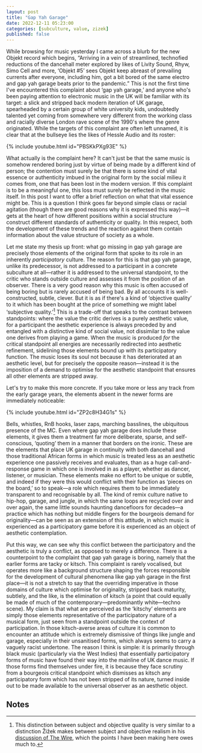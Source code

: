 ```yaml
---
layout: post
title: "Gap Yah Garage"
date: 2022-12-11 05:23:00
categories: [subculture, value, zizek]
published: false
---
```


While browsing for music yesterday I came across a blurb for the new Objekt record which begins, “Arriving in a vein of streamlined, technofied reductions of the dancehall meter explored by likes of Livity Sound, Rhyw, Simo Cell and more, ‘Objekt #5’ sees Objekt keep abreast of prevailing currents after everyone, including him, got a bit bored of the same electro and gap yah garage beats prior to the pandemic.” This is not the first time I've encountered this complaint about ‘gap yah garage,’ and anyone who's been paying attention to electronic music in the UK will be familiar with its target: a slick and stripped back modern iteration of UK garage, spearheaded by a certain group of white university kids, undoubtedly talented yet coming from somewhere very different from the working class and racially diverse London rave scene of the 1990's where the genre originated. While the targets of this complaint are often left unnamed, it is clear that at the bullseye lies the likes of Hessle Audio and its roster:

{% include youtube.html id="PBSKkPXg93E" %}

What actually is the complaint here? It can't just be that the same music is somehow rendered boring just by virtue of being made by a different kind of person; the contention must surely be that there is some kind of vital essence or authenticity imbued in the original form by the social milieu it comes from, one that has been lost in the modern version. If this complaint is to be a meaningful one, this loss must surely be reflected in the music itself. In this post I want to offer a brief reflection on what that vital essence might be. This is a question I think goes far beyond simple class or racial agitation (though there are good reasons why it is expressed this way)—it gets at the heart of how different positions within a social structure construct different standards of authenticity or quality. In this respect, both the development of these trends and the reaction against them contain information about the value structure of society as a whole.

Let me state my thesis up front: what go missing in gap yah garage are precisely those elements of the original form that spoke to its role in an inherently _participatory_ culture. The reason for this is that gap yah garage, unlike its predecessor, is not addressed to a participant in a concrete subculture at all—rather it is addressed to the universal standpoint, to the critic who stands outside culture and assesses it from the position of an observer. There is a very good reason why this music is often accused of being boring but is rarely accused of being bad. By all accounts it is well-constructed, subtle, clever. But it is as if there's a kind of ‘objective quality’ to it which has been bought at the price of something we might label ‘subjective quality.’[^1] This is a trade-off that speaks to the contrast between standpoints: where the value the critic derives is a purely aesthetic value, for a participant the aesthetic experience is always preceded by and entangled with a distinctive kind of social value, not dissimilar to the value one derives from playing a game. When the music is produced _for_ the critical standpoint all energies are necessarily redirected into aesthetic refinement, sidelining those elements bound up with its participatory function. The music loses its soul not because it has deteriorated at an aesthetic level, but for precisely the opposite reason—instead it is the imposition of a demand to optimise for the aesthetic standpoint that ensures all other elements are stripped away.

Let's try to make this more concrete. If you take more or less any track from the early garage years, the elements absent in the newer forms are immediately noticeable:

{% include youtube.html id="ZP2c8H34G1s" %}

Bells, whistles, RnB hooks, laser zaps, marching basslines, the ubiquitous presence of the MC. Even where gap yah garage does include these elements, it gives them a treatment far more deliberate, sparse, and self-conscious, ‘quoting’ them in a manner that borders on the ironic. These are the elements that place UK garage in continuity with both dancehall and those traditional African forms in which music is treated less as an aesthetic experience one passively receives and evaluates, than as a huge call-and-response game in which one is involved in as a player, whether as dancer, listener, or musician. These elements make no effort to be unique or subtle, and indeed if they were this would conflict with their function as ‘pieces on the board,’ so to speak—a role which requires them to be immediately transparent to and recognisable by all. The kind of remix culture native to hip-hop, garage, and jungle, in which the same loops are recycled over and over again, the same little sounds haunting dancefloors for decades—a practice which has nothing but middle fingers for the bourgeois demand for originality—can be seen as an extension of this attitude, in which music is experienced as a participatory game before it is experienced as an object of aesthetic contemplation.  

Put this way, we can see why this conflict between the participatory and the aesthetic is truly a conflict, as opposed to merely a difference. There is a counterpoint to the complaint that gap yah garage is boring, namely that the earlier forms are tacky or kitsch. This complaint is rarely vocalised, but operates more like a background structure shaping the forces responsible for the development of cultural phenomena like gap yah garage in the first place—it is not a stretch to say that the overriding imperative in those domains of culture which optimise for originality, stripped back maturity, subtlely, and the like, is the elimination of kitsch (a point that could equally be made of much of the contemporary—predominantly white—techno scene). My claim is that what are perceived as the ‘kitschy’ elements are simply those elements representative of the participatory nature of a musical form, just seen from a standpoint outside the context of participation. In those kitsch-averse areas of culture it is common to encounter an attitude which is extremely dismissive of things like jungle and garage, especially in their unsanitised forms, which always seems to carry a vaguely racist undertone. The reason I think is simple: it is primarily through black music (particularly via the West Indies) that essentially participatory forms of music have found their way into the mainline of UK dance music. If those forms find themselves under fire, it is because they face scrutiny from a bourgeois critical standpoint which dismisses as kitsch any participatory form which has not been stripped of its nature, turned inside out to be made available to the universal observer as an aesthetic object.

## Notes

[^1]: This distinction between subject and objective quality is very similar to a distinction Žižek makes between subject and objective realism in his [discussion of The Wire](https://www.youtube.com/watch?v=Fsf4rAGlR5s&t=4608s&ab_channel=Emporium), which the points I have been making here owes much to.
